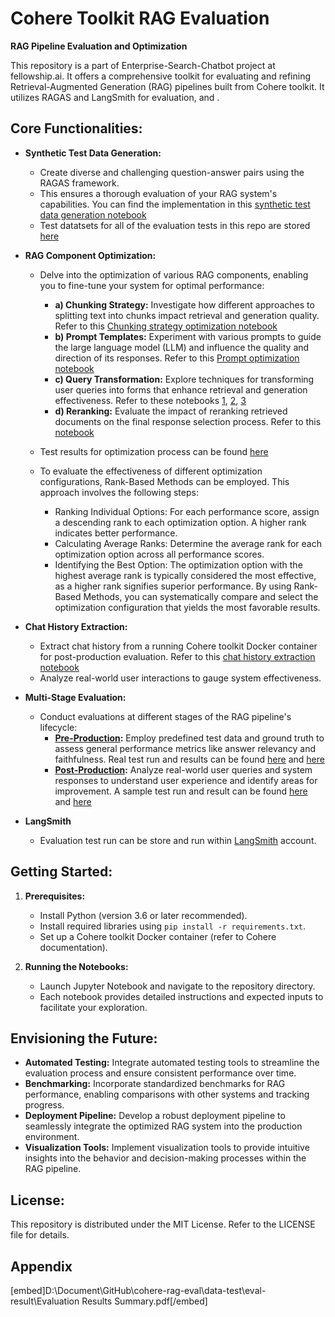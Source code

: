 # Cohere Toolkit RAG Evaluation

**RAG Pipeline Evaluation and Optimization**

This repository is a part of Enterprise-Search-Chatbot project at fellowship.ai. It offers a comprehensive toolkit for evaluating and refining Retrieval-Augmented Generation (RAG) pipelines built from Cohere toolkit. It utilizes RAGAS and LangSmith for evaluation, and . 

## **Core Functionalities:**

* **Synthetic Test Data Generation:**
  - Create diverse and challenging question-answer pairs using the RAGAS framework.
  - This ensures a thorough evaluation of your RAG system's capabilities.  You can find the implementation in this [synthetic test data generation notebook](/notebook/1-ragas-synthetic-test-data-generation.ipynb) 
  - Test datatsets for all of the evaluation tests in this repo are stored [here](/data-test/test-dataset/)

* **RAG Component Optimization:**
  - Delve into the optimization of various RAG components, enabling you to fine-tune your system for optimal performance:
    - **a) Chunking Strategy:**  Investigate how different approaches to splitting text into chunks impact retrieval and generation quality. Refer to this [Chunking strategy optimization notebook](/notebook/optimization/7.1-rag-opimization-chunking-strategy.ipynb)
    - **b) Prompt Templates:**  Experiment with various prompts to guide the large language model (LLM) and influence the quality and direction of its responses. Refer to this [Prompt optimization notebook](/notebook/optimization/5-rag-prompt-opimization.ipynb)
    - **c) Query Transformation:**  Explore techniques for transforming user queries into forms that enhance retrieval and generation effectiveness. Refer to these notebooks [1](/notebook/optimization/7.2-rag-opimization-cohere-query-transformation.ipynb), [2](/notebook/optimization/7.3-rag-opimization-hyde.ipynb), [3](/notebook/optimization/7.4-rag-opimization-multi-query.ipynb) 
    - **d) Reranking:**  Evaluate the impact of reranking retrieved documents on the final response selection process. Refer to this [notebook](/notebook/optimization/7.5-rag-opimization-rerank.ipynb)
  - Test results for optimization process can be found [here](/data-test/eval-result/optimization-test-result/)
  - To evaluate the effectiveness of different optimization configurations, Rank-Based Methods can be employed. This approach involves the following steps:

    - Ranking Individual Options: For each performance score, assign a descending rank to each optimization option. A higher rank indicates better performance.
    - Calculating Average Ranks: Determine the average rank for each optimization option across all performance scores.
    - Identifying the Best Option: The optimization option with the highest average rank is typically considered the most effective, as a higher rank signifies superior performance.
    By using Rank-Based Methods, you can systematically compare and select the optimization configuration that yields the most favorable results.


* **Chat History Extraction:**
  - Extract chat history from a running Cohere toolkit Docker container for post-production evaluation. Refer to this [chat history extraction notebook](/notebook/2-chat-history-extraction.ipynb)
  - Analyze real-world user interactions to gauge system effectiveness.

* **Multi-Stage Evaluation:**
  - Conduct evaluations at different stages of the RAG pipeline's lifecycle:
    - **[Pre-Production](/notebook/3-cohere-toolkit-rag-pre-prod-eval.ipynb):** Employ predefined test data and ground truth to assess general performance metrics like answer relevancy and faithfulness. Real test run and results can be found [here](/notebook/pre-production%20evaluation/) and [here](/data-test/eval-result/)
    - **[Post-Production](/notebook/4-cohere-toolkit-rag-post-prod-eval.ipynb):** Analyze real-world user queries and system responses to understand user experience and identify areas for improvement. A sample test run and result can be found [here](/notebook/4-cohere-toolkit-rag-post-prod-eval.ipynb) and [here](/data-test/eval-result/eval_result_post_prod_test_dataset_hr_openai_deployment.csv)

* **LangSmith**
  - Evaluation test run can be store and run within [LangSmith](https://smith.langchain.com/) account.

## **Getting Started:**

1. **Prerequisites:**
    - Install Python (version 3.6 or later recommended).
    - Install required libraries using `pip install -r requirements.txt`.
    - Set up a Cohere toolkit Docker container (refer to Cohere documentation).

2. **Running the Notebooks:**
    - Launch Jupyter Notebook and navigate to the repository directory.
    - Each notebook provides detailed instructions and expected inputs to facilitate your exploration.

## **Envisioning the Future:**

* **Automated Testing:** Integrate automated testing tools to streamline the evaluation process and ensure consistent performance over time.
* **Benchmarking:** Incorporate standardized benchmarks for RAG performance, enabling comparisons with other systems and tracking progress.
* **Deployment Pipeline:** Develop a robust deployment pipeline to seamlessly integrate the optimized RAG system into the production environment.
* **Visualization Tools:** Implement visualization tools to provide intuitive insights into the behavior and decision-making processes within the RAG pipeline.

## **License:**

This repository is distributed under the MIT License. Refer to the LICENSE file for details.

## **Appendix**
[embed]D:\Document\GitHub\cohere-rag-eval\data-test\eval-result\Evaluation Results Summary.pdf[/embed]